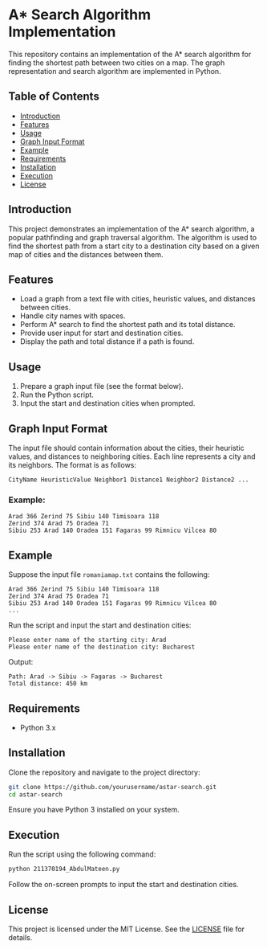 # A\* Search Algorithm Implementation

This repository contains an implementation of the A\* search algorithm for finding the shortest path between two cities on a map. The graph representation and search algorithm are implemented in Python.

## Table of Contents

- [Introduction](#introduction)
- [Features](#features)
- [Usage](#usage)
- [Graph Input Format](#graph-input-format)
- [Example](#example)
- [Requirements](#requirements)
- [Installation](#installation)
- [Execution](#execution)
- [License](#license)

## Introduction

This project demonstrates an implementation of the A\* search algorithm, a popular pathfinding and graph traversal algorithm. The algorithm is used to find the shortest path from a start city to a destination city based on a given map of cities and the distances between them.

## Features

- Load a graph from a text file with cities, heuristic values, and distances between cities.
- Handle city names with spaces.
- Perform A\* search to find the shortest path and its total distance.
- Provide user input for start and destination cities.
- Display the path and total distance if a path is found.

## Usage

1. Prepare a graph input file (see the format below).
2. Run the Python script.
3. Input the start and destination cities when prompted.

## Graph Input Format

The input file should contain information about the cities, their heuristic values, and distances to neighboring cities. Each line represents a city and its neighbors. The format is as follows:

```
CityName HeuristicValue Neighbor1 Distance1 Neighbor2 Distance2 ...
```

### Example:

```
Arad 366 Zerind 75 Sibiu 140 Timisoara 118
Zerind 374 Arad 75 Oradea 71
Sibiu 253 Arad 140 Oradea 151 Fagaras 99 Rimnicu Vilcea 80
```

## Example

Suppose the input file `romaniamap.txt` contains the following:

```
Arad 366 Zerind 75 Sibiu 140 Timisoara 118
Zerind 374 Arad 75 Oradea 71
Sibiu 253 Arad 140 Oradea 151 Fagaras 99 Rimnicu Vilcea 80
...
```

Run the script and input the start and destination cities:

```
Please enter name of the starting city: Arad
Please enter name of the destination city: Bucharest
```

Output:

```
Path: Arad -> Sibiu -> Fagaras -> Bucharest
Total distance: 450 km
```

## Requirements

- Python 3.x

## Installation

Clone the repository and navigate to the project directory:

```bash
git clone https://github.com/yourusername/astar-search.git
cd astar-search
```

Ensure you have Python 3 installed on your system.

## Execution

Run the script using the following command:

```bash
python 211370194_AbdulMateen.py
```

Follow the on-screen prompts to input the start and destination cities.

## License

This project is licensed under the MIT License. See the [LICENSE](LICENSE) file for details.
